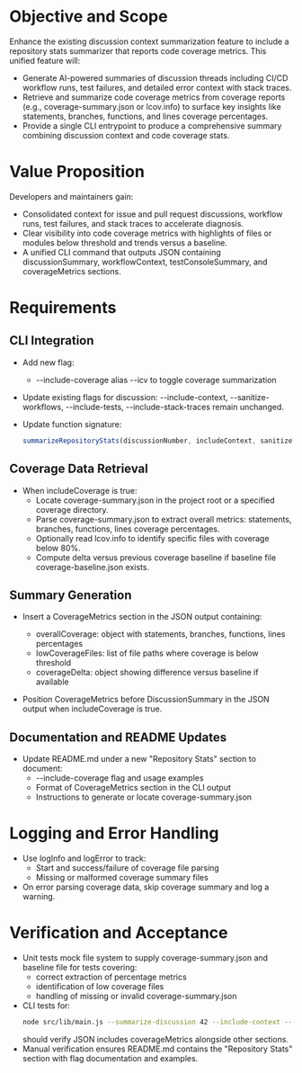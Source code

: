 # Objective and Scope

Enhance the existing discussion context summarization feature to include a repository stats summarizer that reports code coverage metrics. This unified feature will:

- Generate AI-powered summaries of discussion threads including CI/CD workflow runs, test failures, and detailed error context with stack traces.
- Retrieve and summarize code coverage metrics from coverage reports (e.g., coverage-summary.json or lcov.info) to surface key insights like statements, branches, functions, and lines coverage percentages.
- Provide a single CLI entrypoint to produce a comprehensive summary combining discussion context and code coverage stats.

# Value Proposition

Developers and maintainers gain:

- Consolidated context for issue and pull request discussions, workflow runs, test failures, and stack traces to accelerate diagnosis.
- Clear visibility into code coverage metrics with highlights of files or modules below threshold and trends versus a baseline.
- A unified CLI command that outputs JSON containing discussionSummary, workflowContext, testConsoleSummary, and coverageMetrics sections.

# Requirements

## CLI Integration

- Add new flag:
  - --include-coverage alias --icv to toggle coverage summarization
- Update existing flags for discussion: --include-context, --sanitize-workflows, --include-tests, --include-stack-traces remain unchanged.
- Update function signature:

  ```js
  summarizeRepositoryStats(discussionNumber, includeContext, sanitizeWorkflows, includeTests, includeStackTraces, includeCoverage)
  ```

## Coverage Data Retrieval

- When includeCoverage is true:
  - Locate coverage-summary.json in the project root or a specified coverage directory.
  - Parse coverage-summary.json to extract overall metrics: statements, branches, functions, lines coverage percentages.
  - Optionally read lcov.info to identify specific files with coverage below 80%.
  - Compute delta versus previous coverage baseline if baseline file coverage-baseline.json exists.

## Summary Generation

- Insert a CoverageMetrics section in the JSON output containing:
  - overallCoverage: object with statements, branches, functions, lines percentages
  - lowCoverageFiles: list of file paths where coverage is below threshold
  - coverageDelta: object showing difference versus baseline if available

- Position CoverageMetrics before DiscussionSummary in the JSON output when includeCoverage is true.

## Documentation and README Updates

- Update README.md under a new "Repository Stats" section to document:
  - --include-coverage flag and usage examples
  - Format of CoverageMetrics section in the CLI output
  - Instructions to generate or locate coverage-summary.json

# Logging and Error Handling

- Use logInfo and logError to track:
  - Start and success/failure of coverage file parsing
  - Missing or malformed coverage summary files
- On error parsing coverage data, skip coverage summary and log a warning.

# Verification and Acceptance

- Unit tests mock file system to supply coverage-summary.json and baseline file for tests covering:
  - correct extraction of percentage metrics
  - identification of low coverage files
  - handling of missing or invalid coverage-summary.json
- CLI tests for:
  ```bash
  node src/lib/main.js --summarize-discussion 42 --include-context --include-tests --include-coverage
  ```
  should verify JSON includes coverageMetrics alongside other sections.
- Manual verification ensures README.md contains the "Repository Stats" section with flag documentation and examples.